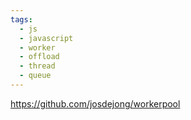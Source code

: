 ```yaml
---
tags:
  - js
  - javascript
  - worker
  - offload
  - thread
  - queue
---
```

https://github.com/josdejong/workerpool

